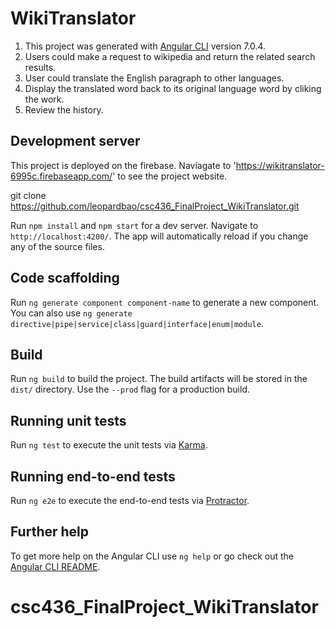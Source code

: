 # WikiTranslator

1. This project was generated with [Angular CLI](https://github.com/angular/angular-cli) version 7.0.4.
2. Users could make a request to wikipedia and return the related search results.
3. User could translate the English paragraph to other languages.
4. Display the translated word back to its original language word by cliking the work.
5. Review the history.

## Development server
This project is deployed on the firebase. Naviagate to 'https://wikitranslator-6995c.firebaseapp.com/' to see the project website.

git clone https://github.com/leopardbao/csc436_FinalProject_WikiTranslator.git

Run `npm install` and `npm start` for a dev server. Navigate to `http://localhost:4200/`. The app will automatically reload if you change any of the source files.

## Code scaffolding

Run `ng generate component component-name` to generate a new component. You can also use `ng generate directive|pipe|service|class|guard|interface|enum|module`.

## Build

Run `ng build` to build the project. The build artifacts will be stored in the `dist/` directory. Use the `--prod` flag for a production build.

## Running unit tests

Run `ng test` to execute the unit tests via [Karma](https://karma-runner.github.io).

## Running end-to-end tests

Run `ng e2e` to execute the end-to-end tests via [Protractor](http://www.protractortest.org/).

## Further help

To get more help on the Angular CLI use `ng help` or go check out the [Angular CLI README](https://github.com/angular/angular-cli/blob/master/README.md).

# csc436_FinalProject_WikiTranslator

